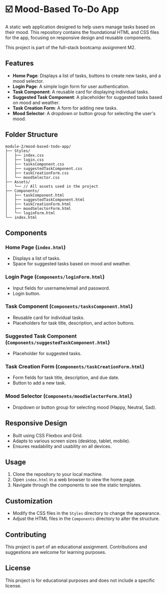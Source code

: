 # ☑️ Mood-Based To-Do App

A static web application designed to help users manage tasks based on their mood. This repository contains the foundational HTML and CSS files for the app, focusing on responsive design and reusable components.

This project is part of the full-stack bootcamp assignment M2. 

## Features

- **Home Page**: Displays a list of tasks, buttons to create new tasks, and a mood selector.
- **Login Page**: A simple login form for user authentication.
- **Task Component**: A reusable card for displaying individual tasks.
- **Suggested Task Component**: A placeholder for suggested tasks based on mood and weather.
- **Task Creation Form**: A form for adding new tasks.
- **Mood Selector**: A dropdown or button group for selecting the user's mood.

## Folder Structure

```
module-2/mood-based-todo-app/
├── Styles/
│   ├── index.css
│   ├── login.css
│   ├── tasksComponent.css
│   ├── suggestedTaskComponent.css
│   ├── taskCreationForm.css
│   └── moodSelector.css
├── Assets/
│   └── // All assets used in the project
├── Components/
│   ├── taskComponent.html
│   ├── suggestedTaskComponent.html
│   ├── taskCreationForm.html
│   ├── moodSelectorForm.html
│   └── loginForm.html
└── index.html
```


## Components

### Home Page (`index.html`)
- Displays a list of tasks.
- Space for suggested tasks based on mood and weather.

### Login Page (`Components/loginForm.html`)
- Input fields for username/email and password.
- Login button.

### Task Component (`Components/tasksComponent.html`)
- Reusable card for individual tasks.
- Placeholders for task title, description, and action buttons.

### Suggested Task Component (`Components/suggestedTaskComponent.html`)
- Placeholder for suggested tasks.

### Task Creation Form (`Components/taskCreationForm.html`)
- Form fields for task title, description, and due date.
- Button to add a new task.

### Mood Selector (`Components/moodSelecterForm.html`)
- Dropdown or button group for selecting mood (Happy, Neutral, Sad).

## Responsive Design

- Built using CSS Flexbox and Grid.
- Adapts to various screen sizes (desktop, tablet, mobile).
- Ensures readability and usability on all devices.

## Usage

1. Clone the repository to your local machine.
2. Open `index.html` in a web browser to view the home page.
3. Navigate through the components to see the static templates.

## Customization

- Modify the CSS files in the `Styles` directory to change the appearance.
- Adjust the HTML files in the `Components` directory to alter the structure.

## Contributing

This project is part of an educational assignment. Contributions and suggestions are welcome for learning purposes.

## License

This project is for educational purposes and does not include a specific license.
